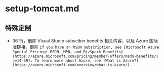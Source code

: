 # setup-tomcat.md

## 特殊定制

* 36 行，删除 Visual Studio subsciber benefits 相关内容，以及 Azure 国际版链接，删除 `If you have an MSDN subscription, see [Microsoft Azure Special Pricing: MSDN, MPN, and BizSpark Benefits](https://azure.microsoft.com/pricing/member-offers/msdn-benefits/?c=14-39). To learn more about Azure, see [What is Azure?](https://azure.microsoft.com/overview/what-is-azure/).`